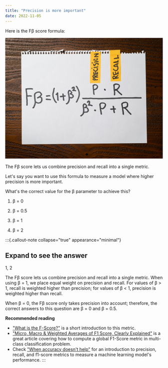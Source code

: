 ```yaml
---
title: "Precision is more important"
date: 2022-11-05
---
```


Here is the Fβ score formula:

![](20221105.jpg)

The Fβ score lets us combine precision and recall into a single metric.

Let's say you want to use this formula to measure a model where higher precision is more important.

What's the correct value for the β parameter to achieve this?

1. β = 0

2. β = 0.5

3. β = 1

4. β = 2

:::{.callout-note collapse="true" appearance="minimal"}
## Expand to see the answer

1, 2


The Fβ score lets us combine precision and recall into a single metric. When using β = 1, we place equal weight on precision and recall. For values of β > 1, recall is weighted higher than precision; for values of β < 1, precision is weighted higher than recall.

When β = 0, the Fβ score only takes precision into account; therefore, the correct answers to this question are β = 0 and β = 0.5.

**Recommended reading**

* ["What is the F-Score?"](https://deepai.org/machine-learning-glossary-and-terms/f-score) is a short introduction to this metric.
* ["Micro, Macro & Weighted Averages of F1 Score, Clearly Explained"](https://towardsdatascience.com/micro-macro-weighted-averages-of-f1-score-clearly-explained-b603420b292f) is a great article covering how to compute a global F1-Score metric in multi-class classification problem.
* Check ["When accuracy doesn't help"](https://articles.bnomial.com/when-accuracy-doesnt-help) for an introduction to precision, recall, and f1-score metrics to measure a machine learning model's performance.
:::
